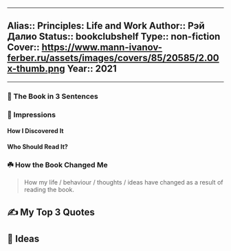 
---
Alias:: Principles: Life and Work
Author:: Рэй Далио
Status:: bookclubshelf
Type:: non-fiction
Cover:: https://www.mann-ivanov-ferber.ru/assets/images/covers/85/20585/2.00x-thumb.png
Year:: 2021
---

---

### 🚀 The Book in 3 Sentences

### 🎨 Impressions

#### How I Discovered It

#### Who Should Read It?

### ☘️ How the Book Changed Me

> How my life / behaviour / thoughts / ideas have changed as a result of reading the book.

## ✍️ My Top 3 Quotes

## 📒 Ideas